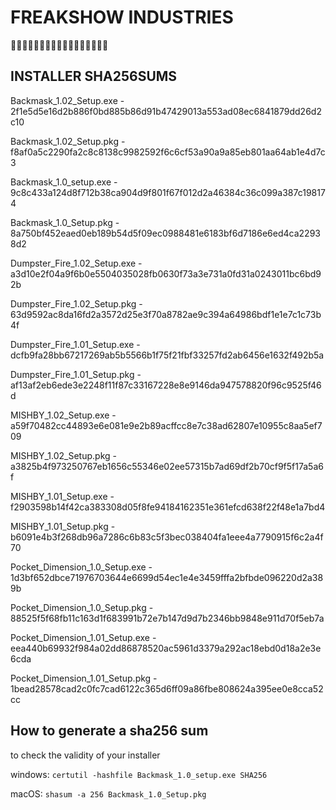 # FREAKSHOW INDUSTRIES
👻👻👻👻👻👻👻👻👻👻👻👻👻👻👻👻👻
## INSTALLER SHA256SUMS
Backmask_1.02_Setup.exe - 2f1e5d5e16d2b886f0bd885b86d91b47429013a553ad08ec6841879dd26d2c10

Backmask_1.02_Setup.pkg - f8af0a5c2290fa2c8c8138c9982592f6c6cf53a90a9a85eb801aa64ab1e4d7c3

Backmask_1.0_setup.exe - 9c8c433a124d8f712b38ca904d9f801f67f012d2a46384c36c099a387c198174

Backmask_1.0_Setup.pkg - 8a750bf452eaed0eb189b54d5f09ec0988481e6183bf6d7186e6ed4ca22938d2

Dumpster_Fire_1.02_Setup.exe - a3d10e2f04a9f6b0e5504035028fb0630f73a3e731a0fd31a0243011bc6bd92b

Dumpster_Fire_1.02_Setup.pkg - 63d9592ac8da16fd2a3572d25e3f70a8782ae9c394a64986bdf1e1e7c1c73b4f

Dumpster_Fire_1.01_Setup.exe - dcfb9fa28bb67217269ab5b5566b1f75f21fbf33257fd2ab6456e1632f492b5a

Dumpster_Fire_1.01_Setup.pkg - af13af2eb6ede3e2248f11f87c33167228e8e9146da947578820f96c9525f46d

MISHBY_1.02_Setup.exe - a59f70482cc44893e6e081e9e2b89acffcc8e7c38ad62807e10955c8aa5ef709

MISHBY_1.02_Setup.pkg - a3825b4f973250767eb1656c55346e02ee57315b7ad69df2b70cf9f5f17a5a6f

MISHBY_1.01_Setup.exe - f2903598b14f42ca383308d05f8fe94184162351e361efcd638f22f48e1a7bd4

MISHBY_1.01_Setup.pkg - b6091e4b3f268db96a7286c6b83c5f3bec038404fa1eee4a7790915f6c2a4f70

Pocket_Dimension_1.0_Setup.exe - 1d3bf652dbce71976703644e6699d54ec1e4e3459fffa2bfbde096220d2a389b

Pocket_Dimension_1.0_Setup.pkg - 88525f5f68fb11c163d1f683991b72e7b147d9d7b2346bb9848e911d70f5eb7a

Pocket_Dimension_1.01_Setup.exe - eea440b69932f984a02dd86878520ac5961d3379a292ac18ebd0d18a2e3e6cda

Pocket_Dimension_1.01_Setup.pkg - 1bead28578cad2c0fc7cad6122c365d6ff09a86fbe808624a395ee0e8cca52cc

## How to generate a sha256 sum
to check the validity of your installer

windows: `certutil -hashfile Backmask_1.0_setup.exe SHA256`

macOS: `shasum -a 256 Backmask_1.0_Setup.pkg`
